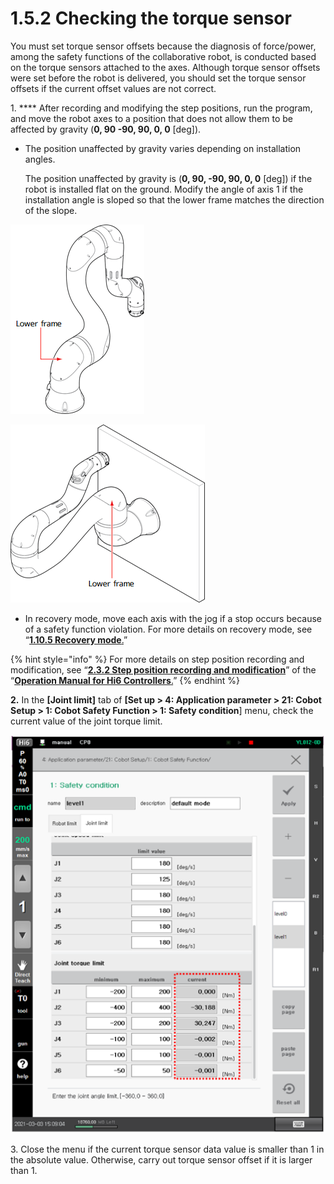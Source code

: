 # 1.5.2 Checking the torque sensor

You must set torque sensor offsets because the diagnosis of force/power, among the safety functions of the collaborative robot, is conducted based on the torque sensors attached to the axes. Although torque sensor offsets were set before the robot is delivered, you should set the torque sensor offsets if the current offset values are not correct.

1\. **** After recording and modifying the step positions, run the program, and move the robot axes to a position that does not allow them to be affected by gravity (**0, 90 -90, 90, 0, 0** \[deg]).

*   The position unaffected by gravity varies depending on installation angles.

    The position unaffected by gravity is (**0, 90, -90, 90, 0, 0** \[deg]) if the robot is installed flat on the ground. Modify the angle of axis 1 if the installation angle is sloped so that the lower frame matches the direction of the slope.

![Figure 1 Robot position when installed flat on the ground (0, 90, -90, 90, 0, 0 \[deg\])](../../../_assets/image.png)

![Figure 2 Robot position when it is wall-mounted (90, 90, -90, 90, 0, 0 \[deg\])](<../../../_assets/image (1).png>)

* In recovery mode, move each axis with the jog if a stop occurs because of a safety function violation. For more details on recovery mode, see “[**1.10.5 Recovery mode**.](../../1-10-safety-condition-monitoring/5-recovery-mode/)”

{% hint style="info" %}
For more details on step position recording and modification, see “[**2.3.2 Step position recording and modification**](https://hyundai-robotics.gitbook.io/hi6-operation-manual/v/op-english/2-operation/2-3-step/step-pose-modify)” of the “[**Operation Manual for Hi6 Controllers**.](https://hyundai-robotics.gitbook.io/hi6-operation-manual/v/op-english/)”
{% endhint %}

**2.** In the **\[Joint limit]** tab of **\[Set up > 4: Application parameter > 21: Cobot Setup > 1: Cobot Safety Function > 1: Safety condition**] menu, check the current value of the joint torque limit.

![](<../../../_assets/image (50).png>)

3\. Close the menu if the current torque sensor data value is smaller than 1 in the absolute value. Otherwise, carry out torque sensor offset if it is larger than 1.
